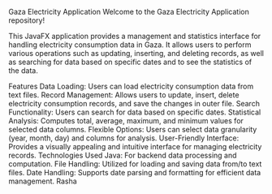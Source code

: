 
Gaza Electricity  Application
Welcome to the Gaza Electricity Application repository!

This JavaFX application provides a management and statistics interface for handling electricity consumption data in Gaza. It allows users to perform various operations such as updating, inserting, and deleting records, as well as searching for data based on specific dates and to see the statistics of the data.

Features
Data Loading: Users can load electricity consumption data from text files.
Record Management: Allows users to update, insert, delete electricity consumption records, and save the changes in outer file.
Search Functionality: Users can search for data based on specific dates.
Statistical Analysis: Computes total, average, maximum, and minimum values for selected data columns.
Flexible Options: Users can select data granularity (year, month, day) and columns for analysis.
User-Friendly Interface: Provides a visually appealing and intuitive interface for managing electricity records.
Technologies Used
Java: For backend data processing and computation.
File Handling: Utilized for loading and saving data from/to text files.
Date Handling: Supports date parsing and formatting for efficient data management.
Rasha
